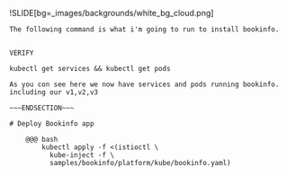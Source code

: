 !SLIDE[bg=_images/backgrounds/white_bg_cloud.png]

~~~SECTION:notes~~~
The following command is what i'm going to run to install bookinfo.


VERIFY

kubectl get services && kubectl get pods

As you con see here we now have services and pods running bookinfo. including our v1,v2,v3

~~~ENDSECTION~~~

# Deploy Bookinfo app

    @@@ bash
        kubectl apply -f <(istioctl \
          kube-inject -f \
          samples/bookinfo/platform/kube/bookinfo.yaml)
